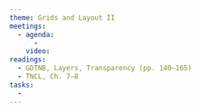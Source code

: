 ```yaml
---
theme: Grids and Layout II
meetings:
  - agenda:
      -
    video:
readings:
  - GDTNB, Layers, Transparency (pp. 140–165)
  - TNCL, Ch. 7–8
tasks:
  -
---
```

